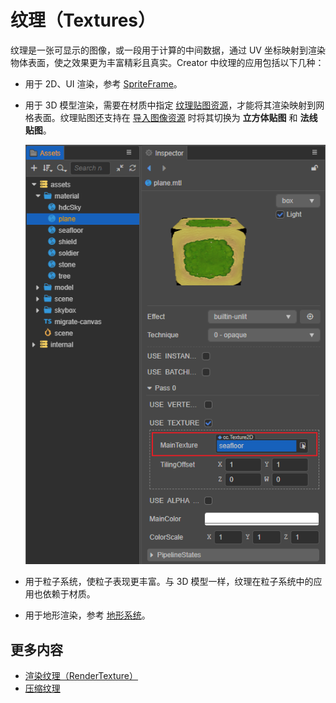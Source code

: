 # 纹理（Textures）

纹理是一张可显示的图像，或一段用于计算的中间数据，通过 UV 坐标映射到渲染物体表面，使之效果更为丰富精彩且真实。Creator 中纹理的应用包括以下几种：

- 用于 2D、UI 渲染，参考 [SpriteFrame](../../asset/sprite-frame.md)。

- 用于 3D 模型渲染，需要在材质中指定 [纹理贴图资源](../../asset/texture.md)，才能将其渲染映射到网格表面。纹理贴图还支持在 [导入图像资源](../../asset/image.md) 时将其切换为 **立方体贴图** 和 **法线贴图**。

  ![add texture](add-texture.png)

- 用于粒子系统，使粒子表现更丰富。与 3D 模型一样，纹理在粒子系统中的应用也依赖于材质。

- 用于地形渲染，参考 [地形系统](../../editor/terrain/index.md)。

## 更多内容

- [渲染纹理（RenderTexture）](../../asset/render-texture.md)
- [压缩纹理](../../asset/compress-texture.md)
